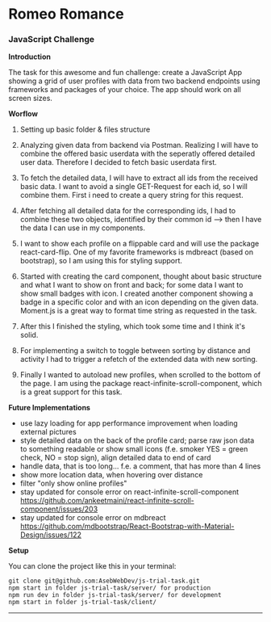 # Romeo Romance
### JavaScript Challenge

**Introduction**

The task for this awesome and fun challenge: create a JavaScript App showing a grid of user profiles with data from two backend endpoints using frameworks and packages of your choice. The app should work on all screen sizes.

**Worflow**

1. Setting up basic folder & files structure

2. Analyzing given data from backend via Postman. Realizing I will have to combine the offered basic userdata with the seperatly offered detailed user data. Therefore I decided to fetch basic userdata first.

3. To fetch the detailed data, I will have to extract all ids from the received basic data. I want to avoid a single GET-Request for each id, so I will combine them. First i need to create a query string for this request.

4. After fetching all detailed data for the corresponding ids, I had to combine these two objects, identified by their common id --> then I have the data I can use in my components.

5. I want to show each profile on a flippable card and will use the package react-card-flip. One of my favorite frameworks is mdbreact (based on bootstrap), so I am using this for styling support.

6. Started with creating the card component, thought about basic structure and what I want to show on front and back; for some data I want to show small badges with icon. I created another component showing a badge in a specific color and with an icon depending on the given data. Moment.js is a great way to format time string  as requested in the task.

7. After this I finished the styling, which took some time and I think it's solid. 

8. For implementing a switch to toggle between sorting by distance and activity I had to trigger a refetch of the extended data with new sorting.

9. Finally I wanted to autoload new profiles, when scrolled to the bottom of the page. I am using the package react-infinite-scroll-component, which is a great support for this task.

**Future Implementations**

- use lazy loading for app performance improvement when loading external pictures
- style detailed data on the back of the profile card; parse raw json data to something readable or show small icons (f.e. smoker YES = green check, NO = stop sign), align detailed data to end of card
- handle data, that is too long... f.e. a comment, that has more than 4 lines
- show more location data, when hovering over distance
- filter "only show online profiles"
- stay updated for console error on react-infinite-scroll-component https://github.com/ankeetmaini/react-infinite-scroll-component/issues/203
- stay updated for console error on mdbreact https://github.com/mdbootstrap/React-Bootstrap-with-Material-Design/issues/122

**Setup**

You can clone the project like this in your terminal:

```
git clone git@github.com:AsebWebDev/js-trial-task.git
npm start in folder js-trial-task/server/ for production
npm run dev in folder js-trial-task/server/ for development
npm start in folder js-trial-task/client/ 
```

---
